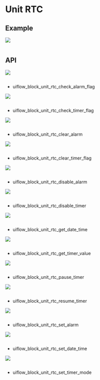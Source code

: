 # Unit RTC

## Example

<img class="blockly_svg" src="example.svg">

```python

```

## API

<img class="blockly_svg" src="https://m5stack.oss-cn-shenzhen.aliyuncs.com/resource/docs/static/assets/img/uiflow/blockly/unit/rtc/uiflow_block_unit_rtc_check_alarm_flag.svg">

```python

```

- uiflow_block_unit_rtc_check_alarm_flag

<img class="blockly_svg" src="https://m5stack.oss-cn-shenzhen.aliyuncs.com/resource/docs/static/assets/img/uiflow/blockly/unit/rtc/uiflow_block_unit_rtc_check_timer_flag.svg">

```python

```

- uiflow_block_unit_rtc_check_timer_flag

<img class="blockly_svg" src="https://m5stack.oss-cn-shenzhen.aliyuncs.com/resource/docs/static/assets/img/uiflow/blockly/unit/rtc/uiflow_block_unit_rtc_clear_alarm.svg">

```python

```

- uiflow_block_unit_rtc_clear_alarm

<img class="blockly_svg" src="https://m5stack.oss-cn-shenzhen.aliyuncs.com/resource/docs/static/assets/img/uiflow/blockly/unit/rtc/uiflow_block_unit_rtc_clear_timer_flag.svg">

```python

```

- uiflow_block_unit_rtc_clear_timer_flag

<img class="blockly_svg" src="https://m5stack.oss-cn-shenzhen.aliyuncs.com/resource/docs/static/assets/img/uiflow/blockly/unit/rtc/uiflow_block_unit_rtc_disable_alarm.svg">

```python

```

- uiflow_block_unit_rtc_disable_alarm

<img class="blockly_svg" src="https://m5stack.oss-cn-shenzhen.aliyuncs.com/resource/docs/static/assets/img/uiflow/blockly/unit/rtc/uiflow_block_unit_rtc_disable_timer.svg">

```python

```

- uiflow_block_unit_rtc_disable_timer

<img class="blockly_svg" src="https://m5stack.oss-cn-shenzhen.aliyuncs.com/resource/docs/static/assets/img/uiflow/blockly/unit/rtc/uiflow_block_unit_rtc_get_date_time.svg">

```python

```

- uiflow_block_unit_rtc_get_date_time

<img class="blockly_svg" src="https://m5stack.oss-cn-shenzhen.aliyuncs.com/resource/docs/static/assets/img/uiflow/blockly/unit/rtc/uiflow_block_unit_rtc_get_timer_value.svg">

```python

```

- uiflow_block_unit_rtc_get_timer_value

<img class="blockly_svg" src="https://m5stack.oss-cn-shenzhen.aliyuncs.com/resource/docs/static/assets/img/uiflow/blockly/unit/rtc/uiflow_block_unit_rtc_pause_timer.svg">

```python

```

- uiflow_block_unit_rtc_pause_timer

<img class="blockly_svg" src="https://m5stack.oss-cn-shenzhen.aliyuncs.com/resource/docs/static/assets/img/uiflow/blockly/unit/rtc/uiflow_block_unit_rtc_resume_timer.svg">

```python

```

- uiflow_block_unit_rtc_resume_timer

<img class="blockly_svg" src="https://m5stack.oss-cn-shenzhen.aliyuncs.com/resource/docs/static/assets/img/uiflow/blockly/unit/rtc/uiflow_block_unit_rtc_set_alarm.svg">

```python

```

- uiflow_block_unit_rtc_set_alarm

<img class="blockly_svg" src="https://m5stack.oss-cn-shenzhen.aliyuncs.com/resource/docs/static/assets/img/uiflow/blockly/unit/rtc/uiflow_block_unit_rtc_set_date_time.svg">

```python

```

- uiflow_block_unit_rtc_set_date_time

<img class="blockly_svg" src="https://m5stack.oss-cn-shenzhen.aliyuncs.com/resource/docs/static/assets/img/uiflow/blockly/unit/rtc/uiflow_block_unit_rtc_set_timer_mode.svg">

```python

```

- uiflow_block_unit_rtc_set_timer_mode

